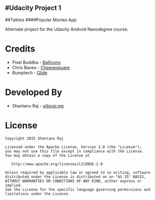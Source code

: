 #Udacity Project 1
------------------

##Talkies
####Popular Movies App

Alternate project for the Udacity Android Nanodegree course.


Credits
===========
* Pixel Buddha - [Ballicons](http://ballicons.net/)
* Chris Banes  - [Cheesesquare](https://github.com/chrisbanes/cheesesquare)
* Bumptech     - [Glide](https://github.com/bumptech/glide)


Developed By
============

* Shantanu Raj - <s@sraj.me>


License
=======

    Copyright 2015 Shantanu Raj

    Licensed under the Apache License, Version 2.0 (the "License");
    you may not use this file except in compliance with the License.
    You may obtain a copy of the License at

       http://www.apache.org/licenses/LICENSE-2.0

    Unless required by applicable law or agreed to in writing, software
    distributed under the License is distributed on an "AS IS" BASIS,
    WITHOUT WARRANTIES OR CONDITIONS OF ANY KIND, either express or implied.
    See the License for the specific language governing permissions and
    limitations under the License.
